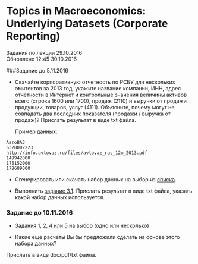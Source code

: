 Topics in Macroeconomics: Underlying Datasets (Corporate Reporting)
===================================================================
Задания по лекции 29.10.2016  
Обновлено 12:45 30.10.2016

###Задание до 5.11.2016

- Скачайте корпоративную отчетность по РСБУ для нескольких эмитентов за 2013 год, 
   укажите название компании, ИНН, адрес отчетности в Интернет и контрольные значения величины
   активов всего (строка 1600 или 1700), продаж (2110) и выручки от продажи продукции, 
   товаров, услуг (4111). Объясните, почему могут не совпадать два последних показателя 
   (продажи / выручка от продаж)? Прислать результат в виде txt файла.
   
   Пример данных:

```
АвтоВАЗ
6320002223
http://info.avtovaz.ru/files/avtovaz_ras_12m_2013.pdf
149942000
175152000
178689000     
```

- Сгенерировать или скачать набор данных на выбор из [списка](https://github.com/epogrebnyak/data-rosstat-boo-2013/#Наборы-данных).

- Выполнить [задание 3.1](https://github.com/epogrebnyak/data-rosstat-boo-2013#31). Прислать результат в виде txt файла, указать какой набор данных используется.

### Задание до 10.11.2016

- Задания [1, 2, 4 или 5](https://github.com/epogrebnyak/data-rosstat-boo-2013#Возможные-расчеты) на выбор (одно или несколько)

- Какие еще расчеты Вы бы предложили сделать на основе этого набора данных?

Прислать в виде doc/pdf/txt файла.